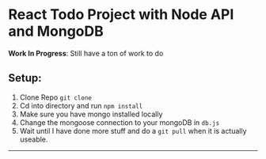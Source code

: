 # React Todo Project with Node API and MongoDB
**Work In Progress**: Still have a ton of work to do
## Setup:

1. Clone Repo `git clone`
2. Cd into directory and run `npm install`
3. Make sure you have mongo installed locally
4. Change the mongoose connection to your mongoDB in `db.js`
5. Wait until I have done more stuff and do a `git pull` when it is actually useable.

---
